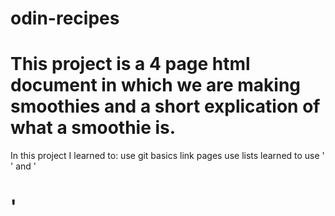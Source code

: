 # odin-recipes
# This project is a 4 page html document in which we are making smoothies and a short explication of what a smoothie is.
In this project I learned to:
use git basics
link pages
use lists
learned to use '<img>' and '<h1>'
